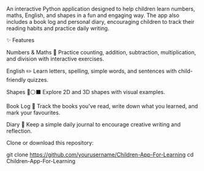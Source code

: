 An interactive Python application designed to help children learn numbers, maths, English, and shapes in a fun and engaging way. The app also includes a book log and personal diary, encouraging children to track their reading habits and practice daily writing.

✨ Features

Numbers & Maths 🧮
Practice counting, addition, subtraction, multiplication, and division with interactive exercises.

English ✏️
Learn letters, spelling, simple words, and sentences with child-friendly quizzes.

Shapes 🔺⚪⬛
Explore 2D and 3D shapes with visual examples.

Book Log 📖
Track the books you’ve read, write down what you learned, and mark your favourites.

Diary 📝
Keep a simple daily journal to encourage creative writing and reflection.


Clone or download this repository:

git clone https://github.com/yourusername/Children-App-For-Learning
cd Children-App-For-Learning
